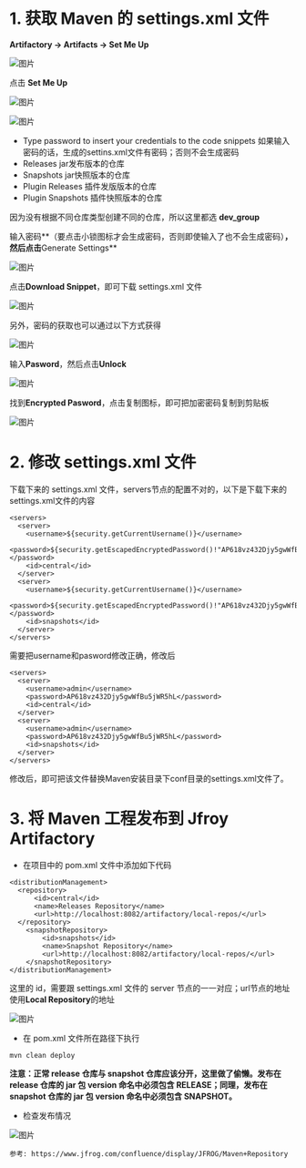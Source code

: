 # 1. 获取 Maven 的 settings.xml 文件

**Artifactory -> Artifacts -> Set Me Up**

![图片](images\16-1.png)

 点击 **Set Me Up**

![图片](images\16-2.png)

![图片](images\16-3.png)

- Type password to insert your credentials to the code snippets 如果输入密码的话，生成的settins.xml文件有密码；否则不会生成密码
- Releases  jar发布版本的仓库
- Snapshots jar快照版本的仓库
- Plugin Releases 插件发版版本的仓库
- Plugin Snapshots 插件快照版本的仓库

因为没有根据不同仓库类型创建不同的仓库，所以这里都选 **dev_group**

输入密码**（要点击小锁图标才会生成密码，否则即使输入了也不会生成密码）**，然后点击**Generate Settings**

![图片](images\16-4.png)

点击**Download Snippet**，即可下载 settings.xml 文件

![图片](images\16-5.png)

另外，密码的获取也可以通过以下方式获得

![图片](images\16-6.png)

输入**Pasword**，然后点击**Unlock**

![图片](images\16-7.png)

找到**Encrypted Pasword**，点击复制图标，即可把加密密码复制到剪贴板

![图片](images\16-8.png)

# 2. 修改 settings.xml 文件 

下载下来的 settings.xml 文件，servers节点的配置不对的，以下是下载下来的settings.xml文件的内容

```
<servers>
  <server>
    <username>${security.getCurrentUsername()}</username>
    <password>${security.getEscapedEncryptedPassword()!"AP618vz432Djy5gwWfBu5jWR5hL"}</password>
    <id>central</id>
  </server>
  <server>
    <username>${security.getCurrentUsername()}</username>
    <password>${security.getEscapedEncryptedPassword()!"AP618vz432Djy5gwWfBu5jWR5hL"}</password>
    <id>snapshots</id>
  </server>
</servers>
```

需要把username和pasword修改正确，修改后

```
<servers>
  <server>
    <username>admin</username>
    <password>AP618vz432Djy5gwWfBu5jWR5hL</password>
    <id>central</id>
  </server>
  <server>
    <username>admin</username>
    <password>AP618vz432Djy5gwWfBu5jWR5hL</password>
    <id>snapshots</id>
  </server>
</servers>
```

修改后，即可把该文件替换Maven安装目录下conf目录的settings.xml文件了。

# 3. 将 Maven 工程发布到 Jfroy Artifactory

- 在项目中的 pom.xml 文件中添加如下代码

```
<distributionManagement>
  <repository>
      <id>central</id>
      <name>Releases Repository</name>
      <url>http://localhost:8082/artifactory/local-repos/</url>
  </repository>
    <snapshotRepository>
        <id>snapshots</id>
        <name>Snapshot Repository</name>
        <url>http://localhost:8082/artifactory/local-repos/</url>
    </snapshotRepository>
</distributionManagement>
```

这里的 id，需要跟 settings.xml 文件的 server 节点的一一对应；url节点的地址使用**Local Repository**的地址

![图片](images\16-9.png)

- 在 pom.xml 文件所在路径下执行

```
mvn clean deploy
```

**注意：正常 release 仓库与 snapshot 仓库应该分开，这里做了偷懒。发布在 release 仓库的 jar 包 version 命名中必须包含 RELEASE；同理，发布在 snapshot 仓库的 jar 包 version 命名中必须包含 SNAPSHOT。**

- 检查发布情况

![图片](images\16-10.png)

```
参考: https://www.jfrog.com/confluence/display/JFROG/Maven+Repository
```